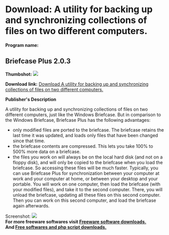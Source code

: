 # Download: A utility for backing up and synchronizing collections of files on two different computers.

**Program name:**

## Briefcase Plus 2.0.3

  
**Thumbshot:** ![](http://www.freewarefiles.com/screenshot/brfcplus_md.gif)   
  
**Download link:** [Download A utility for backing up and synchronizing collections of files on two different computers.](http://freesoftwares.boysofts.com/Briefcase-Plus_program_19783.html)  
  


**Publisher's Description**  
  


A utility for backing up and synchronizing collections of files on two different computers, just like the Windows Briefcase. But in comparison to the Windows Briefcase, Briefcase Plus has the following advantages: 

  * only modified files are ported to the briefcase. The briefcase retains the last time it was updated, and loads only files that have been changed since that time. 
  * the briefcase contents are compressed. This lets you take 100% to 500% more data on a briefcase. 
  * the files you work on will always be on the local hard disk (and not on a floppy disk), and will only be copied to the briefcase when you load the briefcase. So accessing these files will be much faster. 
Typically, you can use Briefcase Plus for synchronization between your computer at work and your computer at home, or between your desktop and your portable. You will work on one computer, then load the briefcase (with your modified files), and take it to the second computer. There, you will unload the briefcase, updating all these files on this second computer. Then you can work on this second computer, and load the briefcase again afterwards. 

  
  
Screenshot: ![](http://www.freewarefiles.com/screenshot/brfcplus.gif)   
**For more freeware softwares visit [Freeware software downloads.](http://freesoftwares.boysofts.com/)**   
**And [Free softwares and php script downloads.](http://www.boysofts.com/)**
